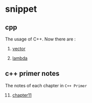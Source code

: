 # snippet
## cpp
The usage of C++. Now there are :
1. [vector](https://github.com/uniqueyehu/snippet/blob/master/cpp/use_vector.cpp)

2. [lambda](https://github.com/uniqueyehu/snippet/blob/master/cpp/use_lambda.cpp)

## c++ primer notes
The notes of each chapter in `C++ Primer`

11. [chapter11](https://github.com/uniqueyehu/snippet/blob/master/cpp/chapter11.cpp)
